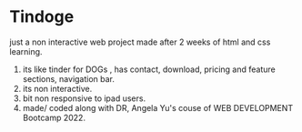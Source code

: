 # Tindoge
just a non interactive web project made after 2 weeks of html and css learning. 

1. its like tinder for DOGs , has contact, download, pricing and feature sections, navigation bar.
2. its non interactive.
3. bit non responsive to ipad users.
4. made/ coded along with DR, Angela Yu's couse of WEB DEVELOPMENT Bootcamp 2022.

